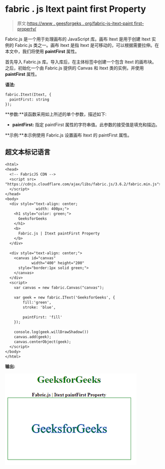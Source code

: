 # fabric . js Itext paint first Property

> 原文:[https://www . geesforgeks . org/fabric-js-itext-paint first-property/](https://www.geeksforgeeks.org/fabric-js-itext-paintfirst-property/)

Fabric.js 是一个用于处理画布的 JavaScript 库。画布 Itext 是用于创建 Itext 实例的 Fabric.js 类之一。画布 Itext 是指 Itext 是可移动的，可以根据需要拉伸。在本文中，我们将使用 **paintFirst** 属性。

首先导入 Fabric.js 库。导入库后，在主体标签中创建一个包含 Itext 的画布块。之后，初始化一个由 Fabric.js 提供的 Canvas 和 Itext 类的实例，并使用 **paintFirst** 属性。

**语法:**

```
fabric.Itext(Itext, {
  paintFirst: string
});
```

**参数:**该函数采用如上所述的单个参数，描述如下:

*   **paintFirst:** 指定 paintFirst 属性的字符串值。此参数的接受值是填充和描边。

**示例:**本示例使用 Fabric.js 设置画布 Itext 的 paintFirst 属性。

## 超文本标记语言

```
<html> 
<head>
  <!-- FabricJS CDN -->
  <script src= 
"https://cdnjs.cloudflare.com/ajax/libs/fabric.js/3.6.2/fabric.min.js"> 
  </script> 
</head> 
<body> 
  <div style="text-align: center;
              width: 400px;"> 
    <h1 style="color: green;"> 
      GeeksforGeeks 
    </h1>
    <b> 
      Fabric.js | Itext paintFirst Property 
    </b> 
  </div> 

  <div style="text-align: center;"> 
    <canvas id="canvas" 
            width="400" height="200"
      style="border:1px solid green;"> 
    </canvas> 
  </div> 
  <script> 
    var canvas = new fabric.Canvas("canvas"); 

    var geek = new fabric.IText('GeeksforGeeks', {
        fill:'green', 
        stroke: 'blue', 

        paintFirst: 'fill'
    });

    console.log(geek.willDrawShadow())
    canvas.add(geek);
    canvas.centerObject(geek); 
  </script> 
</body> 
</html>
```

**输出:**

![](img/f45e10164f344fbf1060343c15471ce6.png)